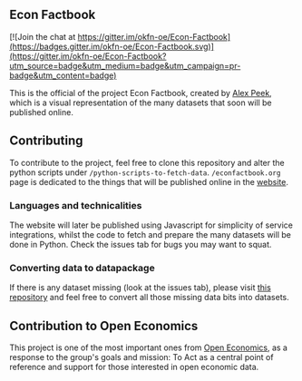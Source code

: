 ## Econ Factbook

[![Join the chat at https://gitter.im/okfn-oe/Econ-Factbook](https://badges.gitter.im/okfn-oe/Econ-Factbook.svg)](https://gitter.im/okfn-oe/Econ-Factbook?utm_source=badge&utm_medium=badge&utm_campaign=pr-badge&utm_content=badge)

This is the official of the project Econ Factbook, created by
[Alex Peek](https://github.com/mcnabber091), which is a visual representation of the many datasets that soon will be published online.

## Contributing

To contribute to the project, feel free to clone this repository and alter the python scripts under `/python-scripts-to-fetch-data`. `/econfactbook.org` page is dedicated to the things that will be published online in the [website](http://econfactbook.org/).

### Languages and technicalities
The website will later be published using Javascript for simplicity of service integrations, whilst the code to fetch and prepare the many datasets will be done in Python. Check the issues tab for bugs you may want to squat.

### Converting data to datapackage

If there is any dataset missing (look at the issues tab), please visit [this repository](https://github.com/okfn-oe/datapackage-validator) and feel free to convert all those missing data bits into datasets.

## Contribution to Open Economics
This project is one of the most important ones from [Open Economics](https://openeconomics.net), as a response to the group's goals and mission: To Act as a central point of reference and support for those interested in open economic data.
